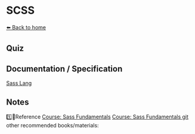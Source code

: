 # SCSS

[⬅️ Back to home](/my-guide)

## Quiz
<!-- 
* Why are we using public for only one class?

    <details>
    <summary>▶️ Solution</summary>
    It is how it has been designed and I am not sure if the reason is  documented. But here is a good reason on why it is done that way. Let's  assume we have two public classes Y & Z in a  file named Y.java.  Now, let's assume a different class X is using Z.  Now, when we compile  X, the compiler first tries to locate Z.class and if it cannot find it,  then it tries to locate Z.java so that it can compile it automatically.  But, since we only have Y.java, the class Z  cannot be located and hence  we get a compilation error. So, we do need  to place them in separate  files.
    </details> -->

<!-- tooltips -->
<!-- *[JVM]: Java Virtual Machine -->
<!-- tooltips end -->

## Documentation / Specification

[Sass Lang](https://sass-lang.com)

## Notes

1️⃣🚩Reference
[Course: Sass Fundamentals](https://frontendmasters.com/courses/sass/)
[Course: Sass Fundamentals git](https://github.com/mike-wworks/sass-fundamentals)
other recommended books/materials:
<!-- Reference: <https://www.coolworkx.com/Effective%20Java,%203rd%20Edition.pdf> -->